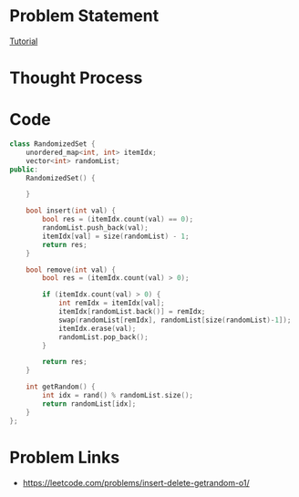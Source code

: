 # Problem Statement

[Tutorial](https://www.youtube.com/watch?v=UqrcuLv3BnA&list=PL-Jc9J83PIiEp9DKNiaQyjuDeg3XSoVMR&index=56)

# Thought Process

# Code
```cpp
class RandomizedSet {
    unordered_map<int, int> itemIdx;
    vector<int> randomList;
public:
    RandomizedSet() {

    }

    bool insert(int val) {
        bool res = (itemIdx.count(val) == 0);
        randomList.push_back(val);
        itemIdx[val] = size(randomList) - 1;
        return res;
    }

    bool remove(int val) {
        bool res = (itemIdx.count(val) > 0);

        if (itemIdx.count(val) > 0) {
            int remIdx = itemIdx[val];
            itemIdx[randomList.back()] = remIdx;
            swap(randomList[remIdx], randomList[size(randomList)-1]);
            itemIdx.erase(val);
            randomList.pop_back();
        }

        return res;
    }

    int getRandom() {
        int idx = rand() % randomList.size();
        return randomList[idx];
    }
};
```

# Problem Links
- https://leetcode.com/problems/insert-delete-getrandom-o1/
